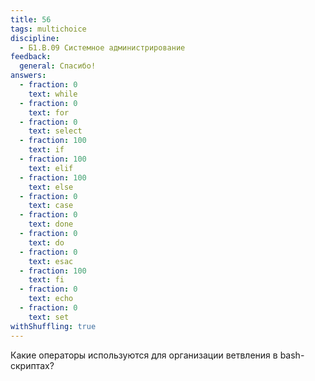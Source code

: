 ```yaml
---
title: 56
tags: multichoice
discipline:
  - Б1.В.09 Системное администрирование
feedback:
  general: Спасибо!
answers:
  - fraction: 0
    text: while
  - fraction: 0
    text: for
  - fraction: 0
    text: select
  - fraction: 100
    text: if
  - fraction: 100
    text: elif
  - fraction: 100
    text: else
  - fraction: 0
    text: case
  - fraction: 0
    text: done
  - fraction: 0
    text: do
  - fraction: 0
    text: esac
  - fraction: 100
    text: fi
  - fraction: 0
    text: echo
  - fraction: 0
    text: set
withShuffling: true
---
```


Какие операторы используются для организации ветвления в bash-скриптах?
